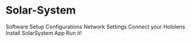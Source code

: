 # Solar-System
Software Setup
Configurations
Network Settings
Connect your Hololens
Install SolarSystem App
Run it!
